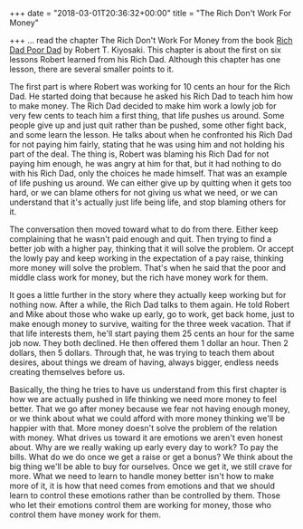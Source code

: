 +++
date = "2018-03-01T20:36:32+00:00"
title = "The Rich Don't Work For Money"

+++
... read the chapter The Rich Don't Work For Money from the book [Rich Dad Poor Dad](http://www.lequydonhanoi.edu.vn/upload_images/S%C3%A1ch%20ngo%E1%BA%A1i%20ng%E1%BB%AF/Rich%20Dad%20Poor%20Dad.pdf) by Robert T. Kiyosaki. This chapter is about the first on six lessons Robert learned from his Rich Dad. Although this chapter has one lesson, there are several smaller points to it.

The first part is where Robert was working for 10 cents an hour for the Rich Dad. He started doing that because he asked his Rich Dad to teach him how to make money. The Rich Dad decided to make him work a lowly job for very few cents to teach him a first thing, that life pushes us around. Some people give up and just quit rather than be pushed, some other fight back, and some learn the lesson. He talks about when he confronted his Rich Dad for not paying him fairly, stating that he was using him and not holding his part of the deal. The thing is, Robert was blaming his Rich Dad for not paying him enough, he was angry at him for that, but it had nothing to do with his Rich Dad, only the choices he made himself. That was an example of life pushing us around. We can either give up by quitting when it gets too hard, or we can blame others for not giving us what we need, or we can understand that it's actually just life being life, and stop blaming others for it.

The conversation then moved toward what to do from there. Either keep complaining that he wasn't paid enough and quit. Then trying to find a better job with a higher pay, thinking that it will solve the problem. Or accept the lowly pay and keep working in the expectation of a pay raise, thinking more money will solve the problem. That's when he said that the poor and middle class work for money, but the rich have money work for them.

It goes a little further in the story where they actually keep working but for nothing now. After a while, the Rich Dad talks to them again. He told Robert and Mike about those who wake up early, go to work, get back home, just to make enough money to survive, waiting for the three week vacation. That if that life interests them, he'll start paying them 25 cents an hour for the same job now. They both declined. He then offered them 1 dollar an hour. Then 2 dollars, then 5 dollars. Through that, he was trying to teach them about desires, about things we dream of having, always bigger, endless needs creating themselves before us.

Basically, the thing he tries to have us understand from this first chapter is how we are actually pushed in life thinking we need more money to feel better. That we go after money because we fear not having enough money, or we think about what we could afford with more money thinking we'll be happier with that. More money doesn't solve the problem of the relation with money. What drives us toward it are emotions we aren't even honest about. Why are we really waking up early every day to work? To pay the bills. What do we do once we get a raise or get a bonus? We think about the big thing we'll be able to buy for ourselves. Once we get it, we still crave for more. What we need to learn to handle money better isn't how to make more of it, it is how that need comes from emotions and that we should learn to control these emotions rather than be controlled by them. Those who let their emotions control them are working for money, those who control them have money work for them.